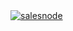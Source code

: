 <a href="https://salesnode.io">
  <img src="https://user-images.githubusercontent.com/10379680/225164487-fdd817cb-132c-4f4b-a320-c2d09867aa26.png" alt="salesnode"/>
</a>
